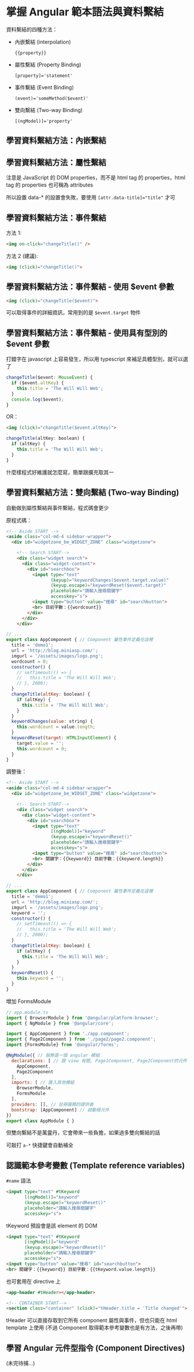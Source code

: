 # 掌握 Angular 範本語法與資料繫結

資料繫結的四種方法：

- 內嵌繫結 (interpolation)

  `{{property}}`

- 屬性繫結 (Property Binding)

  `[property]='statement'`

- 事件繫結 (Event Binding)

  `(event)='someMethod($event)'`

- 雙向繫結 (Two-way Binding)

  `[(ngModel)]='property'`

## 學習資料繫結方法：內嵌繫結

## 學習資料繫結方法：屬性繫結

注意是 JavaScript 的 DOM properties，而不是 html tag 的 properties，html tag 的 properties 也可稱為 attributes

所以設置 data-* 的設置會失敗，要使用 `[attr.data-title]="title"` 才可

## 學習資料繫結方法：事件繫結

方法 1:

```html
<img on-click="changeTitle()" />
```

方法 2 (建議):

```html
<img (click)="changeTitle()">
```

## 學習資料繫結方法：事件繫結 - 使用 $event 參數

```html
<img (click)="changeTitle($event)">
```

可以取得事件的詳細資訊，常用到的是 `$event.target` 物件


## 學習資料繫結方法：事件繫結 - 使用具有型別的 $event 參數

打錯字在 javascript 上容易發生，所以用 typescript 來補足具體型別，就可以選了

```javascript
changeTitle($event: MouseEvent) {
  if ($event.altKey) {
    this.title = 'The Will Will Web';
  }
  console.log($event);
}
```

OR：

```html
<img (click)="changeTitle($event.altKey)">
```

```javascript
changeTitle(altKey: boolean) {
  if (altKey) {
    this.title = 'The Will Will Web';
  }
}
```

什麼樣程式好維護就怎麼寫，簡單跟擴充取其一

## 學習資料繫結方法：雙向繫結 (Two-way Binding)

自動做到屬性繫結與事件繫結，程式碼會更少

原程式碼：

```html
<!-- Aside START -->
<aside class="col-md-4 sidebar-wrapper">
  <div id="widgetzone_be_WIDGET_ZONE" class="widgetzone">

    <!-- Search START-->
    <div class="widget search">
      <div class="widget-content">
        <div id="searchbox">
          <input type="text"
                 (keyup)="keywordChanges($event.target.value)"
                 (keyup.escape)="keywordReset($event.target)"
                 placeholder="請輸入搜尋關鍵字"
                 accesskey="s">
          <input type="button" value="搜尋" id="searchbutton">
          <br> 目前字數：{{wordcount}}
        </div>
      </div>
    </div>
```

```javascript
// ...
export class AppComponent { // Component 屬性事件定義在這裡
  title = 'demo1';
  url = 'http://blog.miniasp.com/';
  imgurl = '/assets/images/logo.png';
  wordcount = 0;
  constructor() {
    // setTimeout(() => {
    //   this.title = 'The Will Will Web';
    // }, 2000);
  }
  changeTitle(altKey: boolean) {
    if (altKey) {
      this.title = 'The Will Will Web';
    }
  }
  keywordChanges(value: string) {
    this.wordcount = value.length;
  }
  keywordReset(target: HTMLInputElement) {
    target.value = '';
    this.wordcount = 0;
  }
}
```

調整後：

```html
<!-- Aside START -->
<aside class="col-md-4 sidebar-wrapper">
  <div id="widgetzone_be_WIDGET_ZONE" class="widgetzone">

    <!-- Search START-->
    <div class="widget search">
      <div class="widget-content">
        <div id="searchbox">
          <input type="text"
                 [(ngModel)]="keyword"
                 (keyup.escape)="keywordReset()"
                 placeholder="請輸入搜尋關鍵字"
                 accesskey="s">
          <input type="button" value="搜尋" id="searchbutton">
          <br> 關鍵字：{{keyword}} 目前字數：{{keyword.length}}
        </div>
      </div>
    </div>
```

```javascript
// ...
export class AppComponent { // Component 屬性事件定義在這裡
  title = 'demo1';
  url = 'http://blog.miniasp.com/';
  imgurl = '/assets/images/logo.png';
  keyword = '';
  constructor() {
    // setTimeout(() => {
    //   this.title = 'The Will Will Web';
    // }, 2000);
  }
  changeTitle(altKey: boolean) {
    if (altKey) {
      this.title = 'The Will Will Web';
    }
  }
  keywordReset() {
    this.keyword = '';
  }
}
```

增加 FormsModule

```javascript
// app.module.ts
import { BrowserModule } from '@angular/platform-browser';
import { NgModule } from '@angular/core';

import { AppComponent } from './app.component';
import { Page2Component } from './page2/page2.component';
import {FormsModule} from '@angular/forms';

@NgModule({ // 裝飾是一個 angular 模組
  declarations: [ // 跟 view 有關, Page1Component, Page2Component的元件
    AppComponent,
    Page2Component
  ],
  imports: [ // 匯入其他模組
    BrowserModule,
    FormsModule
  ],
  providers: [], // 註冊服務的提供者
  bootstrap: [AppComponent] // 啟動根元件
})
export class AppModule { }
```

但雙向繫結不是萬靈丹，它會帶來一些負擔，如果過多雙向繫結的話

可敲打 `a-*` 快捷鍵會自動補全

## 認識範本參考變數 (Template reference variables)

`#name` 語法

```html
<input type="text" #tKeyword
       [(ngModel)]="keyword"
       (keyup.escape)="keywordReset()"
       placeholder="請輸入搜尋關鍵字"
       accesskey="s">
```

tKeyword 預設會是該  element 的 DOM

```html
<input type="text" #tKeyword
       [(ngModel)]="keyword"
       (keyup.escape)="keywordReset()"
       placeholder="請輸入搜尋關鍵字"
       accesskey="s">
<input type="button" value="搜尋" id="searchbutton">
<br> 關鍵字：{{keyword}} 目前字數：{{tKeyword.value.length}}
```

也可套用在 directive 上

```html
<app-header #tHeader></app-header>

<!-- CONTAINER START-->
<section class="container" (click)="tHeader.title = 'Title changed'">
```

tHeader 可以直接存取到它所有 component 屬性與事件，但也只能在 html template 上使用 (不過 Component 取得範本參考變數也是有方法，之後再帶)

## 學習 Angular 元件型指令 (Component Directives)

(未完待捕...)